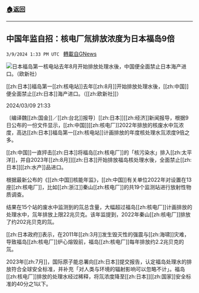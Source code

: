 ###  [:house:返回](README.md)
---


## 中国年监自招：核电厂氚排放浓度为日本福岛9倍
`3/9/2024 1:33 PM UTC ` [轉載自GNews](https://gnews.org/articles/2380058)

![日本福岛第一核电站去年8月开始排放处理水後，中国便全面禁止日本海产进口。（欧新社）](https://img.ltn.com.tw/Upload/news/600/2024/03/09/4602765_1_1.jpg "日本福岛第一核电站去年8月开始排放处理水後，中国便全面禁止日本海产进口。（欧新社）")

[[zh:日本]]福岛第一[[zh:核电站]]去年[[zh:8月]]开始排放处理水後，[[zh:中国]]便全面禁止[[zh:日本]]海产进口。（[[zh:欧新社]]）

2024/03/09 21:33

〔编译魏[[zh:国金]]／[[zh:台北]]报导〕[[zh:日本]][[zh:经济]]新闻报导，根据9日公布的一份文件显示，[[zh:中国]][[zh:核电厂]]2022年排放的核废水中氚浓度，高达[[zh:日本]]福岛第一[[zh:核电站]]计画排放的年度核处理水氚浓度9倍之多。

[[zh:中国]]一直抨击[[zh:日本]]将福岛[[zh:核电厂]]的「核污染水」排入[[zh:太平洋]]，并自2023年[[zh:8月]][[zh:日本]]开始排放福岛核处理水後，全面禁止[[zh:日本]][[zh:水产]]品进口。

根据最新公布的《[[zh:中国]]核能年监》，[[zh:中国]]有关单位2022年对设置在13座[[zh:核电厂]]，比如[[zh:浙江]]秦山[[zh:核电厂]]的共19个监测站进行放射性物质调查。

结果在15个站的废水中监测到的氚总含量，大幅超过福岛[[zh:核电厂]]计画排放的处理水中，氚年排放上限22兆贝克。该年监提到，2022年秦山[[zh:核电厂]]排放了约202兆贝克的氚。

[[zh:日本政府]]表示，在2011年[[zh:3月]]发生毁灭性的强震与[[zh:海啸]]灾难，导致福岛[[zh:核电厂]]炉心熔毁前，福岛[[zh:核电厂]]每年排放约2.2兆贝克的氚。

2023年[[zh:7月]]，国际原子能总署向[[zh:日本]]提交报告，认定福岛处理水的排放符合全球安全标准，并补充「对人类与环境的辐射影响可以忽略不计」。福岛[[zh:核电厂]]排放的处理水经过稀释，将氚浓度降至[[zh:日本]][[zh:国家]]安全标准的40分之1以下。
